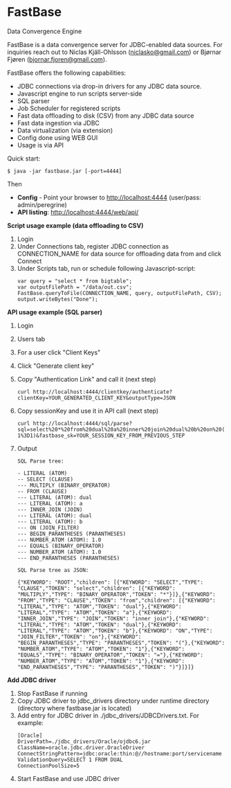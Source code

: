 # FastBase
Data Convergence Engine

FastBase is a data convergence server for JDBC-enabled data sources. For inquiries reach out to Niclas Kjäll-Ohlsson (niclasko@gmail.com) or Bjørnar Fjøren (bjornar.fjoren@gmail.com).

FastBase offers the following capabilities:
* JDBC connections via drop-in drivers for any JDBC data source.
* Javascript engine to run scripts server-side
* SQL parser
* Job Scheduler for registered scripts
* Fast data offloading to disk (CSV) from any JDBC data source
* Fast data ingestion via JDBC
* Data virtualization (via extension)
* Config done using WEB GUI
* Usage is via API

Quick start:
```Shell
$ java -jar fastbase.jar [-port=4444]
```
Then
* **Config** - Point your browser to [http://localhost:4444](http://localhost:4444) (user/pass: admin/peregrine)
* **API listing**: [http://localhost:4444/web/api/](http://localhost:4444/web/api/)

**Script usage example (data offloading to CSV)**
1. Login
2. Under Connections tab, register JDBC connection as CONNECTION_NAME for data source for offloading data from and click Connect
3. Under Scripts tab, run or schedule following Javascript-script:
    ```
    var query = "select * from bigtable";
    var outputFilePath = "/data/out.csv";
    FastBase.queryToFile(CONNECTION_NAME, query, outputFilePath, CSV);
    output.writeBytes("Done");
    ```

**API usage example (SQL parser)**
1. Login
2. Users tab
3. For a user click "Client Keys"
4. Click "Generate client key"
5. Copy "Authentication Link" and call it (next step)
    
    ```curl http://localhost:4444/clientkey/authenticate?clientKey=YOUR_GENERATED_CLIENT_KEY&outputType=JSON```
6. Copy sessionKey and use it in API call (next step)
    
    ```curl http://localhost:4444/sql/parse?sql=select%20*%20from%20dual%20a%20inner%20join%20dual%20b%20on%20(1%3D1)&fastbase_sk=YOUR_SESSION_KEY_FROM_PREVIOUS_STEP```
6. Output
    ```
    SQL Parse tree:

    - LITERAL (ATOM)
    -- SELECT (CLAUSE)
    --- MULTIPLY (BINARY_OPERATOR)
    -- FROM (CLAUSE)
    --- LITERAL (ATOM): dual
    --- LITERAL (ATOM): a
    --- INNER_JOIN (JOIN)
    --- LITERAL (ATOM): dual
    --- LITERAL (ATOM): b
    --- ON (JOIN_FILTER)
    --- BEGIN_PARANTHESES (PARANTHESES)
    --- NUMBER_ATOM (ATOM): 1.0
    --- EQUALS (BINARY_OPERATOR)
    --- NUMBER_ATOM (ATOM): 1.0
    --- END_PARANTHESES (PARANTHESES)

    SQL Parse tree as JSON:

    {"KEYWORD": "ROOT","children": [{"KEYWORD": "SELECT","TYPE": "CLAUSE","TOKEN": "select","children": [{"KEYWORD": "MULTIPLY","TYPE": "BINARY_OPERATOR","TOKEN": "*"}]},{"KEYWORD": "FROM","TYPE": "CLAUSE","TOKEN": "from","children": [{"KEYWORD": "LITERAL","TYPE": "ATOM","TOKEN": "dual"},{"KEYWORD": "LITERAL","TYPE": "ATOM","TOKEN": "a"},{"KEYWORD": "INNER_JOIN","TYPE": "JOIN","TOKEN": "inner join"},{"KEYWORD": "LITERAL","TYPE": "ATOM","TOKEN": "dual"},{"KEYWORD": "LITERAL","TYPE": "ATOM","TOKEN": "b"},{"KEYWORD": "ON","TYPE": "JOIN_FILTER","TOKEN": "on"},{"KEYWORD": "BEGIN_PARANTHESES","TYPE": "PARANTHESES","TOKEN": "("},{"KEYWORD": "NUMBER_ATOM","TYPE": "ATOM","TOKEN": "1"},{"KEYWORD": "EQUALS","TYPE": "BINARY_OPERATOR","TOKEN": "="},{"KEYWORD": "NUMBER_ATOM","TYPE": "ATOM","TOKEN": "1"},{"KEYWORD": "END_PARANTHESES","TYPE": "PARANTHESES","TOKEN": ")"}]}]}
    ```
**Add JDBC driver**
1. Stop FastBase if running
2. Copy JDBC driver to jdbc_drivers directory under runtime directory (directory where fastbase.jar is located)
3. Add entry for JDBC driver in ./jdbc_drivers/JDBCDrivers.txt. For example:
    ```
    [Oracle]
    DriverPath=./jdbc_drivers/Oracle/ojdbc6.jar
    ClassName=oracle.jdbc.driver.OracleDriver
    ConnectStringPattern=jdbc:oracle:thin:@//hostname:port/servicename
    ValidationQuery=SELECT 1 FROM DUAL
    ConnectionPoolSize=5
    ```
4. Start FastBase and use JDBC driver
